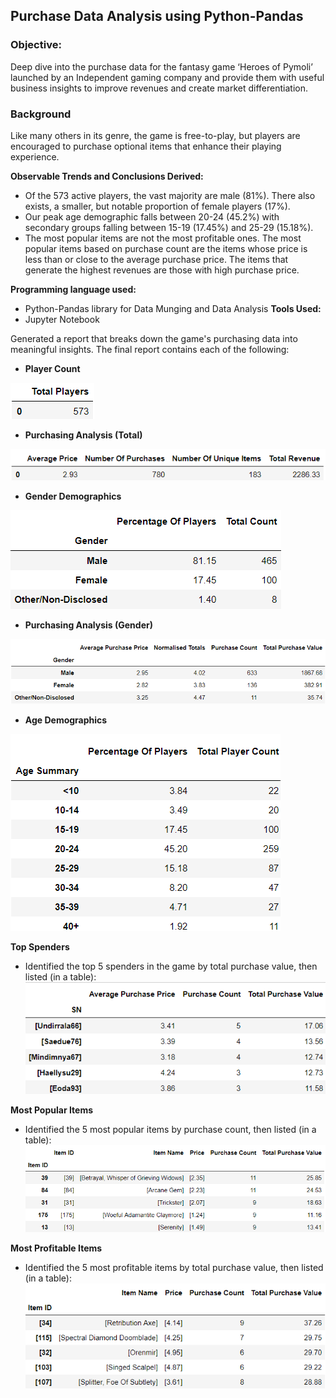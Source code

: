 ## Purchase Data Analysis using Python-Pandas
### Objective:
Deep dive into the purchase data for the fantasy game ‘Heroes of Pymoli’ launched by an Independent gaming company and provide them with useful business insights to improve revenues and create market differentiation.

### Background 
Like many others in its genre, the game is free-to-play, but players are encouraged to purchase optional items that enhance their playing experience.

**Observable Trends and Conclusions Derived:**
  * Of the 573 active players, the vast majority are male (81%). There also exists, a smaller, but notable proportion of female players (17%).
  *	Our peak age demographic falls between 20-24 (45.2%) with secondary groups falling between 15-19 (17.45%) and 25-29 (15.18%).
  * The most popular items are not the most profitable ones. The most popular items based on purchase count are the items whose price is less than or close to the average purchase price. The items that generate the highest revenues are those with high purchase price.

**Programming language used:** 
* Python-Pandas library for Data Munging and Data Analysis
**Tools Used:** 
* Jupyter Notebook 

Generated a report that breaks down the game's purchasing data into meaningful insights.
The final report contains each of the following:

* **Player Count**

![player_count](images/player_count.PNG)

* **Purchasing Analysis (Total)**

![purchase_analysis](images/purchasing_analysis_total.PNG)

* **Gender Demographics**

![gender_demo](images/gender_demo.PNG)

* **Purchasing Analysis (Gender)** 

![purchase_analysis_gender](images/purchase_analysis_gender.PNG)

* **Age Demographics**

![age_demo](images/age_demo.PNG)

**Top Spenders**
* Identified the top 5 spenders in the game by total purchase value, then listed (in a table):
  ![top_spenders](images/top_spenders.PNG)
  
**Most Popular Items**
* Identified the 5 most popular items by purchase count, then listed (in a table):
 ![popular_items](images/popular_items.PNG)
 
**Most Profitable Items**
* Identified the 5 most profitable items by total purchase value, then listed (in a table):
 ![profitable_items](images/profitable_items.PNG)
